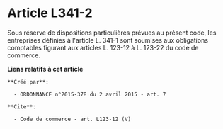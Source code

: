# Article L341-2

Sous réserve de dispositions particulières prévues au présent code, les entreprises définies à l'article L. 341-1 sont
soumises aux obligations comptables figurant aux articles L. 123-12 à L. 123-22 du code de commerce.

**Liens relatifs à cet article**

	**Créé par**:

	  - ORDONNANCE n°2015-378 du 2 avril 2015 - art. 7

	**Cite**:

	  - Code de commerce - art. L123-12 (V)
